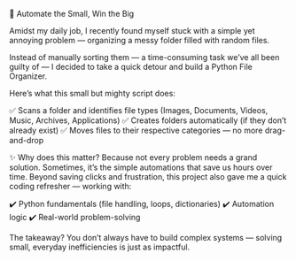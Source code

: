 🚀 Automate the Small, Win the Big

Amidst my daily job, I recently found myself stuck with a simple yet annoying problem — organizing a messy folder filled with random files.

Instead of manually sorting them — a time-consuming task we’ve all been guilty of — I decided to take a quick detour and build a Python File Organizer.

Here’s what this small but mighty script does:

 ✅ Scans a folder and identifies file types (Images, Documents, Videos, Music, Archives, Applications)
 ✅ Creates folders automatically (if they don’t already exist)
 ✅ Moves files to their respective categories — no more drag-and-drop

✨ Why does this matter?
Because not every problem needs a grand solution. Sometimes, it’s the simple automations that save us hours over time.
Beyond saving clicks and frustration, this project also gave me a quick coding refresher — working with:

 ✔️ Python fundamentals (file handling, loops, dictionaries)
 ✔️ Automation logic
 ✔️ Real-world problem-solving


The takeaway? You don’t always have to build complex systems — solving small, everyday inefficiencies is just as impactful.
